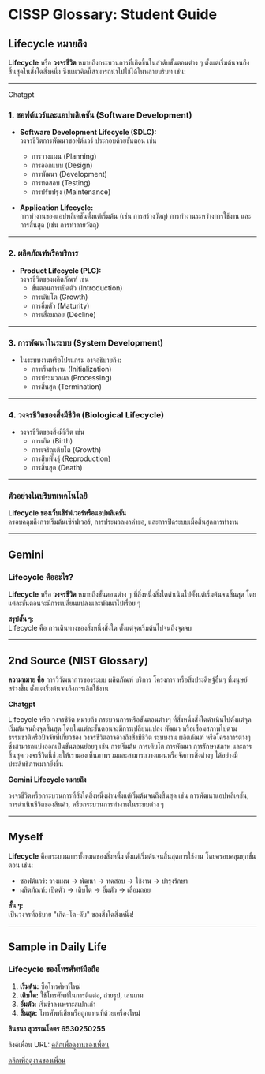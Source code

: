  
# CISSP Glossary: Student Guide

## Lifecycle หมายถึง
**Lifecycle** หรือ **วงจรชีวิต** หมายถึงกระบวนการที่เกิดขึ้นในลำดับขั้นตอนต่าง ๆ ตั้งแต่เริ่มต้นจนถึงสิ้นสุดในสิ่งใดสิ่งหนึ่ง ซึ่งแนวคิดนี้สามารถนำไปใช้ได้ในหลายบริบท เช่น:

---

Chatgpt
### 1. ซอฟต์แวร์และแอปพลิเคชัน (Software Development)
- **Software Development Lifecycle (SDLC):**  
  วงจรชีวิตการพัฒนาซอฟต์แวร์ ประกอบด้วยขั้นตอน เช่น  
  - การวางแผน (Planning)  
  - การออกแบบ (Design)  
  - การพัฒนา (Development)  
  - การทดสอบ (Testing)  
  - การปรับปรุง (Maintenance)  

- **Application Lifecycle:**  
  การทำงานของแอปพลิเคชันตั้งแต่เริ่มต้น (เช่น การสร้างวัตถุ) การทำงานระหว่างการใช้งาน และการสิ้นสุด (เช่น การทำลายวัตถุ)

---

### 2. ผลิตภัณฑ์หรือบริการ
- **Product Lifecycle (PLC):**  
  วงจรชีวิตของผลิตภัณฑ์ เช่น  
  - ขั้นตอนการเปิดตัว (Introduction)  
  - การเติบโต (Growth)  
  - การอิ่มตัว (Maturity)  
  - การเสื่อมถอย (Decline)

---

### 3. การพัฒนาในระบบ (System Development)
- ในระบบงานหรือโปรแกรม อาจอธิบายถึง:
  - การเริ่มทำงาน (Initialization)  
  - การประมวลผล (Processing)  
  - การสิ้นสุด (Termination)

---

### 4. วงจรชีวิตของสิ่งมีชีวิต (Biological Lifecycle)
- วงจรชีวิตของสิ่งมีชีวิต เช่น  
  - การเกิด (Birth)  
  - การเจริญเติบโต (Growth)  
  - การสืบพันธุ์ (Reproduction)  
  - การสิ้นสุด (Death)

---

### ตัวอย่างในบริบทเทคโนโลยี
**Lifecycle ของเว็บเซิร์ฟเวอร์หรือแอปพลิเคชัน**  
ครอบคลุมถึงการเริ่มต้นเซิร์ฟเวอร์, การประมวลผลคำขอ, และการปิดระบบเมื่อสิ้นสุดการทำงาน

---

## Gemini  
### Lifecycle คืออะไร?  
**Lifecycle** หรือ **วงจรชีวิต** หมายถึงขั้นตอนต่าง ๆ ที่สิ่งหนึ่งสิ่งใดดำเนินไปตั้งแต่เริ่มต้นจนสิ้นสุด โดยแต่ละขั้นตอนจะมีการเปลี่ยนแปลงและพัฒนาไปเรื่อย ๆ  

**สรุปสั้น ๆ:**  
Lifecycle คือ การเดินทางของสิ่งหนึ่งสิ่งใด ตั้งแต่จุดเริ่มต้นไปจนถึงจุดจบ  

---

## 2nd Source (NIST Glossary)

**ความหมาย คือ**
การวิวัฒนาการของระบบ ผลิตภัณฑ์ บริการ โครงการ หรือสิ่งประดิษฐ์อื่นๆ ที่มนุษย์สร้างขึ้น ตั้งแต่เริ่มต้นจนถึงการเลิกใช้งาน

**Chatgpt**

Lifecycle หรือ วงจรชีวิต หมายถึง กระบวนการหรือขั้นตอนต่างๆ ที่สิ่งหนึ่งสิ่งใดดำเนินไปตั้งแต่จุดเริ่มต้นจนถึงจุดสิ้นสุด โดยในแต่ละขั้นตอนจะมีการเปลี่ยนแปลง พัฒนา หรือเสื่อมสภาพไปตามธรรมชาติหรือปัจจัยที่เกี่ยวข้อง วงจรชีวิตอาจอ้างถึงสิ่งมีชีวิต ระบบงาน ผลิตภัณฑ์ หรือโครงการต่างๆ ซึ่งสามารถแบ่งออกเป็นขั้นตอนย่อยๆ เช่น การเริ่มต้น การเติบโต การพัฒนา การรักษาสภาพ และการสิ้นสุด วงจรชีวิตนี้ช่วยให้เรามองเห็นภาพรวมและสามารถวางแผนหรือจัดการสิ่งต่างๆ ได้อย่างมีประสิทธิภาพมากยิ่งขึ้น

**Gemini**
**Lifecycle หมายถึง**  

วงจรชีวิตหรือกระบวนการที่สิ่งใดสิ่งหนึ่งผ่านตั้งแต่เริ่มต้นจนถึงสิ้นสุด เช่น การพัฒนาแอปพลิเคชัน, การดำเนินชีวิตของสินค้า, หรือกระบวนการทำงานในระบบต่าง ๆ

---

## Myself
**Lifecycle** คือกระบวนการทั้งหมดของสิ่งหนึ่ง ตั้งแต่เริ่มต้นจนสิ้นสุดการใช้งาน โดยครอบคลุมทุกขั้นตอน เช่น:
- ซอฟต์แวร์: วางแผน → พัฒนา → ทดสอบ → ใช้งาน → บำรุงรักษา  
- ผลิตภัณฑ์: เปิดตัว → เติบโต → อิ่มตัว → เสื่อมถอย  

**สั้น ๆ:**  
เป็นวงจรที่อธิบาย "เกิด-โต-ดับ" ของสิ่งใดสิ่งหนึ่ง!

---

## Sample in Daily Life  
### Lifecycle ของโทรศัพท์มือถือ
1. **เริ่มต้น:** ซื้อโทรศัพท์ใหม่  
2. **เติบโต:** ใช้โทรศัพท์ในการติดต่อ, ถ่ายรูป, เล่นเกม  
3. **อิ่มตัว:** เริ่มช้าลงเพราะสเปกเก่า  
4. **สิ้นสุด:** โทรศัพท์เสียหรือถูกแทนที่ด้วยเครื่องใหม่


**สินธนา สุวรรณโคตร 6530250255**

ลิงค์เพื่อน
URL: [คลิกเพื่อดูงานของเพื่อน](https://kasidit1647.github.io/lifecycle.html)


[คลิกเพื่อดูงานของเพื่อน](https://sintana11.github.io/)

